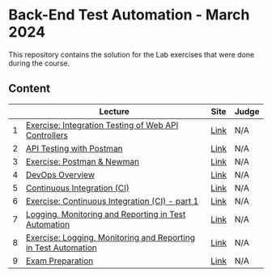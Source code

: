 # Back-End Test Automation - March 2024

This repository contains the solution for the Lab exercises that were done during the course.

## Content

|   | Lecture                   | Site | Judge |
|---|---------------------------|------|-------|
| 1  | [Exercise: Integration Testing of Web API Controllers](./solutions/01-integration-testing-api-controllers-exercise/) | [Link](https://softuni.bg/trainings/4399/back-end-test-automation-february-2024#lesson-65559) | N/A |
| 2  | [API Testing with Postman](./solutions/02-api-testing-postman/) | [Link](https://softuni.bg/trainings/4399/back-end-test-automation-february-2024#lesson-65560) | N/A |
| 3  | [Exercise: Postman & Newman](./solutions/03-postman-newman-exercise/) | [Link](https://softuni.bg/trainings/4399/back-end-test-automation-february-2024#lesson-65562) | N/A |
| 4  | [DevOps Overview](./solutions/04-devops-overview/) | [Link](https://softuni.bg/trainings/4399/back-end-test-automation-february-2024#lesson-65563) | N/A |
| 5  | [Continuous Integration (CI)](./solutions/05-continuous-integration/) | [Link](https://softuni.bg/trainings/4399/back-end-test-automation-february-2024#lesson-65565) | N/A |
| 6  | [Exercise: Continuous Integration (CI) - part 1](./solutions/06-continuous-integration-exercise-1/) | [Link](https://softuni.bg/trainings/4399/back-end-test-automation-february-2024#lesson-65559) | N/A |
| 7  | [Logging, Monitoring and Reporting in Test Automation](./solutions/07-logging-monitoring-reporting-in-test/) | [Link](https://softuni.bg/trainings/4399/back-end-test-automation-february-2024#lesson-67008) | N/A |
| 8  | [Exercise: Logging, Monitoring and Reporting in Test Automation](./solutions/08-logging-monitoring-reporting-in-test-exercise/) | [Link](https://softuni.bg/trainings/4399/back-end-test-automation-february-2024#lesson-67009) | N/A |
| 9  | [Exam Preparation](./solutions/09-exam-preparation/) | [Link](https://softuni.bg/trainings/4399/back-end-test-automation-february-2024#lesson-67011) | N/A |
